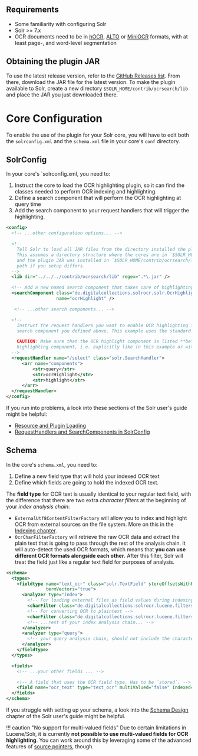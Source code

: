 ## Requirements
- Some familiarity with configuring Solr
- Solr >= 7.x
- OCR documents need to be in [hOCR](formats.md#hocr), [ALTO](formats.md#alto)
  or [MiniOCR](formats.md#miniocr) formats, with at least page-, and word-level
  segmentation

## Obtaining the plugin JAR

To use the latest release version, refer to the [GitHub Releases list](https://github.com/dbmdz/solr-ocrhighlighting/releases). From there, download the JAR file for the latest version.
To make the plugin available to Solr, create a new directory `$SOLR_HOME/contrib/ocrsearch/lib` and place the JAR you just downloaded there.


# Core Configuration

To enable the use of the plugin for your Solr core, you will have to edit
both the `solrconfig.xml` and the `schema.xml` file in your core's `conf` directory.

## SolrConfig

In your core's `solrconfig.xml, you need to:

1. Instruct the core to load the OCR highlighting plugin, so it can find the classes
   needed to perform OCR indexing and highlighting.
2. Define a search component that will perform the OCR highlighting at query time
3. Add the search component to your request handlers that will trigger the highlighting.


```xml
<config>
  <!-- ...other configuration options... -->

  <!--
    Tell Solr to load all JAR files from the directory installed the plugin to. 
    This assumes a directory structure where the cores are in `$SOLR_HOME/server/solr/$CORE`
    and the plugin JAR was installed in `$SOLR_HOME/contrib/ocrsearch/lib`. Adjust the
    path if you setup differs.
  -->
  <lib dir="../../../contrib/ocrsearch/lib" regex=".*\.jar" />

  <!-- Add a new named search component that takes care of highlighting OCR field values. -->
  <searchComponent class="de.digitalcollections.solrocr.solr.OcrHighlightComponent"
                   name="ocrHighlight" />

   <!-- ...other search components... -->

  <!--
    Instruct the request handlers you want to enable OCR highlighting for to include the
    search component you defined above. This example uses the standard /select handler.

    CAUTION: Make sure that the OCR highlight component is listed **before** the standard
    highlighting component, i.e. explicitly like in this example or with `first-components`
  -->
  <requestHandler name="/select" class="solr.SearchHandler">
      <arr name="components">
          <str>query</str>
          <str>ocrHighlight</str>
          <str>highlight</str>
      </arr>
  </requestHandler>
</config>
```

If you run into problems, a look into these sections of the Solr user's guide might be helpful:

- [Resource and Plugin Loading](https://lucene.apache.org/solr/guide/8_1/resource-and-plugin-loading.html)
- [RequestHandlers and SearchComponents in SolrConfig](https://lucene.apache.org/solr/guide/8_1/requesthandlers-and-searchcomponents-in-solrconfig.html)


## Schema

In the core's `schema.xml`, you need to:

1. Define a new field type that will hold your indexed OCR text
2. Define which fields are going to hold the indexed OCR text.

The **field type** for OCR text is usually identical to your regular text field, with the
difference that there are two extra *character filters* at the beginning of your *index analysis chain*:
  - `ExternalUtf8ContentFilterFactory` will allow you to index and highlight OCR from external
    sources on the file system. More on this in the [Indexing chapter](./indexing.md).
  - `OcrCharFilterFactory` will retrieve the raw OCR data and extract the plain text that is
    going to pass through the rest of the analysis chain. It will auto-detect the used OCR
    formats, which means that **you can use different OCR formats alongside each other**.
    After this filter, Solr will treat the field just like a regular text field for purposes
    of analysis.

```xml
<schema>
  <types>
    <fieldtype name="text_ocr" class="solr.TextField" storeOffsetsWithPositions="true" 
               termVectors="true">
      <analyzer type="index">
        <!-- For loading external files as field values during indexing -->
        <charFilter class="de.digitalcollections.solrocr.lucene.filters.ExternalUtf8ContentFilterFactory" />
        <!-- For converting OCR to plaintext -->
        <charFilter class="de.digitalcollections.solrocr.lucene.filters.OcrCharFilterFactory" />
        <!-- ...rest of your index analysis chain... -->
      </analyzer>
      <analyzer type="query">
        <!-- your query analysis chain, should not include the character filters -->
      </analyzer>
    </fieldtype>
  </types>

  <fields>
    <!-- ...your other fields ... -->

    <!-- A field that uses the OCR field type. Has to be `stored`. -->
    <field name="ocr_text" type="text_ocr" multiValued="false" indexed="true" stored="true" />
  </fields>
</schema>
```

If you struggle with setting up your schema, a look into the [Schema Design](https://lucene.apache.org/solr/guide/8_1/documents-fields-and-schema-design.html)
chapter of the Solr user's guide might be helpful.

!!! caution "No support for multi-valued fields"
    Due to certain limitations in Lucene/Solr, it is currently **not possible
    to use multi-valued fields for OCR highlighting**. You can work around
    this by leveraging some of the advanced features of [source pointers](./indexing.md),
    though.

